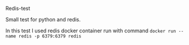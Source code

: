 Redis-test

Small test for python and redis. 

In this test I used redis docker container run with command `docker run --name redis -p 6379:6379 redis`